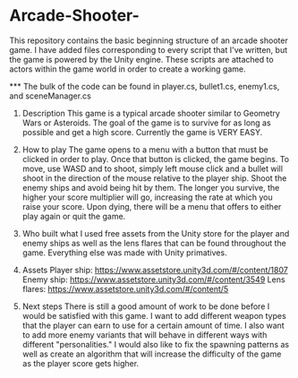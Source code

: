 Arcade-Shooter-
===============

This repository contains the basic beginning structure of an arcade shooter game.  I have added files corresponding
to every script that I've written, but the game is powered by the Unity engine.  These scripts are attached to actors
within the game world in order to create a working game.

*** The bulk of the code can be found in player.cs, bullet1.cs, enemy1.cs, and sceneManager.cs

1) Description
This game is a typical arcade shooter similar to Geometry Wars or Asteroids.
The goal of the game is to survive for as long as possible and get a high
score.  Currently the game is VERY EASY.

2) How to play
The game opens to a menu with a button that must be clicked in order to 
play.  Once that button is clicked, the game begins.  To move, use
WASD and to shoot, simply left mouse click and a bullet will shoot in
the direction of the mouse relative to the player ship.  Shoot the enemy
ships and avoid being hit by them.  The longer you survive, the higher 
your score multiplier will go, increasing the rate at which you raise
your score.  Upon dying, there will be a menu that offers to either play
again or quit the game.

3) Who built what
I used free assets from the Unity store for the player and 
enemy ships as well as the lens flares that can be found throughout the
game.  Everything else was made with Unity primatives.

4) Assets
Player ship: https://www.assetstore.unity3d.com/#/content/1807
Enemy ship: https://www.assetstore.unity3d.com/#/content/3549
Lens flares: https://www.assetstore.unity3d.com/#/content/5

5) Next steps
There is still a good amount of work to be done before I would be 
satisfied with this game.  I want to add different weapon types that the
player can earn to use for a certain amount of time.  I also want to add
more enemy variants that will behave in different ways with different
"personalities."  I would also like to fix the spawning patterns as well
as create an algorithm that will increase the difficulty of the game as
the player score gets higher.
